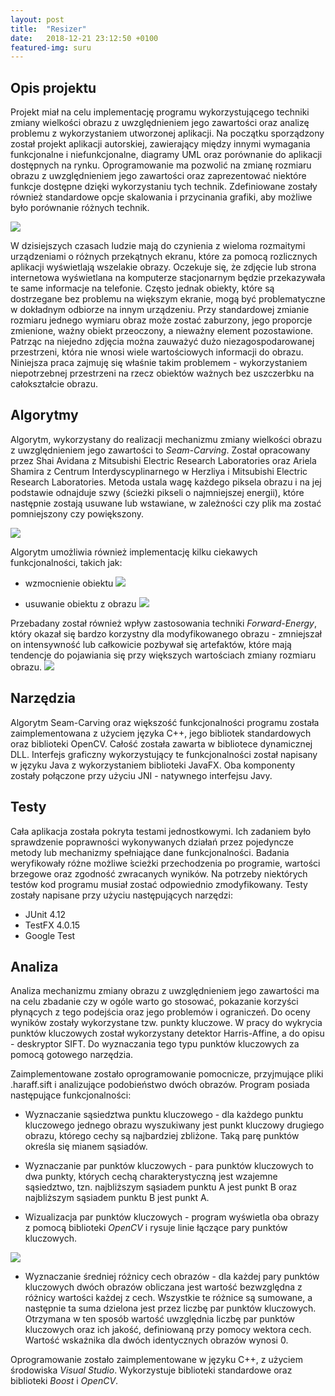 ```yaml
---
layout: post
title:  "Resizer"
date:   2018-12-21 23:12:50 +0100
featured-img: suru
---
```

## Opis projektu
Projekt miał na celu implementację programu wykorzystującego techniki zmiany wielkości obrazu z uwzględnieniem jego zawartości oraz analizę problemu z wykorzystaniem utworzonej aplikacji. Na początku sporządzony został projekt aplikacji autorskiej, zawierający między innymi wymagania funkcjonalne i niefunkcjonalne, diagramy UML oraz porównanie do aplikacji dostępnych na rynku. Oprogramowanie ma pozwolić na zmianę rozmiaru obrazu z uwzględnieniem jego zawartości oraz zaprezentować niektóre funkcje dostępne dzięki wykorzystaniu tych technik. Zdefiniowane zostały również standardowe opcje skalowania i przycinania grafiki, aby możliwe było porównanie różnych technik. 

![](https://raw.githubusercontent.com/jacekbla/jacekbla.github.io/master/assets/img/posts/content/resizer/gui.jpg)

W dzisiejszych czasach ludzie mają do czynienia z wieloma rozmaitymi urządzeniami o różnych przekątnych ekranu, które za pomocą rozlicznych aplikacji wyświetlają wszelakie obrazy. 
Oczekuje się, że zdjęcie lub strona internetowa wyświetlana na komputerze stacjonarnym będzie przekazywała te same informacje na telefonie. Często jednak obiekty, które są dostrzegane bez problemu na większym ekranie, mogą być problematyczne w dokładnym odbiorze na innym urządzeniu. Przy standardowej zmianie rozmiaru jednego wymiaru obraz może zostać zaburzony, jego proporcje zmienione, ważny obiekt przeoczony, a nieważny element pozostawione. Patrząc na niejedno zdjęcia można zauważyć dużo niezagospodarowanej przestrzeni, która nie wnosi wiele wartościowych informacji do obrazu.
Niniejsza praca zajmuję się właśnie takim problemem - wykorzystaniem niepotrzebnej przestrzeni na rzecz obiektów ważnych bez uszczerbku na całokształcie obrazu.

## Algorytmy
Algorytm, wykorzystany do realizacji mechanizmu zmiany wielkości obrazu z uwzględnieniem jego zawartości to *Seam-Carving*. Został opracowany przez Shai Avidana z Mitsubishi Electric Research Laboratories oraz Ariela Shamira z Centrum Interdyscyplinarnego w Herzliya i Mitsubishi Electric Research Laboratories.
Metoda ustala wagę każdego piksela obrazu i na jej podstawie odnajduje szwy (ścieżki pikseli o najmniejszej energii), które następnie zostają usuwane lub wstawiane, w zależności czy plik ma zostać pomniejszony czy powiększony. 

![](https://raw.githubusercontent.com/jacekbla/jacekbla.github.io/master/assets/img/posts/content/resizer/comparasion.jpg)

Algorytm umożliwia również implementację kilku ciekawych funkcjonalności, takich jak:

- wzmocnienie obiektu 
![](https://raw.githubusercontent.com/jacekbla/jacekbla.github.io/master/assets/img/posts/content/resizer/amplify.jpg)

- usuwanie obiektu z obrazu
![](https://raw.githubusercontent.com/jacekbla/jacekbla.github.io/master/assets/img/posts/content/resizer/delete.jpg)

Przebadany został również wpływ zastosowania techniki *Forward-Energy*, który okazał się bardzo korzystny dla modyfikowanego obrazu - zmniejszał on intensywność lub całkowicie pozbywał się artefaktów, które mają tendencje do pojawiania się przy większych wartościach zmiany rozmiaru obrazu.
![](https://raw.githubusercontent.com/jacekbla/jacekbla.github.io/master/assets/img/posts/content/resizer/forward_energy.jpg)


## Narzędzia
Algorytm Seam-Carving oraz większość funkcjonalności programu została zaimplementowana z użyciem języka C++, jego bibliotek standardowych oraz biblioteki OpenCV. Całość została zawarta w bibliotece dynamicznej DLL. Interfejs graficzny wykorzystujący te funkcjonalności został napisany w języku Java z wykorzystaniem biblioteki JavaFX. Oba komponenty zostały połączone przy użyciu JNI - natywnego interfejsu Javy.

## Testy
Cała aplikacja została pokryta testami jednostkowymi. Ich zadaniem było sprawdzenie poprawności wykonywanych działań przez pojedyncze metody lub mechanizmy spełniające dane funkcjonalności. Badania weryfikowały różne możliwe ́scieżki przechodzenia po programie, wartości brzegowe oraz zgodność zwracanych wyników. Na potrzeby niektórych testów kod programu musiał zostać odpowiednio zmodyfikowany. Testy zostały napisane przy użyciu następujących narzędzi:

- JUnit 4.12
- TestFX 4.0.15
- Google Test

## Analiza
Analiza mechanizmu zmiany obrazu z uwzględnieniem jego zawartości ma na celu zbadanie czy w ogóle warto go stosować, pokazanie korzyści płynących z tego podejścia oraz jego problemów i ograniczeń. Do oceny wyników zostały wykorzystane tzw. punkty kluczowe.
W pracy do wykrycia punktów kluczowych został wykorzystany detektor Harris-Affine, a do opisu - deskryptor SIFT. Do wyznaczania tego typu punktów kluczowych za pomocą gotowego narzędzia.

Zaimplementowane zostało oprogramowanie pomocnicze, przyjmujące pliki .haraff.sift i analizujące podobieństwo dwóch obrazów. Program posiada następujące funkcjonalności:

- Wyznaczanie sąsiedztwa punktu kluczowego - dla każdego punktu kluczowego jednego obrazu wyszukiwany jest punkt kluczowy drugiego obrazu, którego cechy są najbardziej zbliżone. Taką parę punktów określa się mianem sąsiadów.
    
- Wyznaczanie par punktów kluczowych - para punktów kluczowych to dwa punkty, których cechą charakterystyczną jest wzajemne sąsiedztwo, tzn. najbliższym sąsiadem punktu A jest punkt B oraz najbliższym sąsiadem punktu B jest punkt A. 

- Wizualizacja par punktów kluczowych - program wyświetla oba obrazy z pomocą biblioteki *OpenCV* i rysuje linie łączące pary punktów kluczowych.
    
![](https://raw.githubusercontent.com/jacekbla/jacekbla.github.io/master/assets/img/posts/content/resizer/key_points.jpg)
    
- Wyznaczanie średniej różnicy cech obrazów - dla każdej pary punktów kluczowych dwóch obrazów obliczana jest wartość bezwzględna z różnicy wartości każdej z cech. Wszystkie te różnice są sumowane, a następnie ta suma dzielona jest przez liczbę par punktów kluczowych. Otrzymana w ten sposób wartość uwzględnia liczbę par punktów kluczowych oraz ich jakość, definiowaną przy pomocy wektora cech. Wartość wskaźnika dla dwóch identycznych obrazów wynosi 0.

Oprogramowanie zostało zaimplementowane w języku C++, z użyciem środowiska *Visual Studio*. Wykorzystuje biblioteki standardowe oraz biblioteki *Boost* i *OpenCV*.